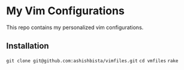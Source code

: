 # My Vim Configurations
This repo contains my personalized vim configurations.
## Installation
`git clone git@github.com:ashishbista/vimfiles.git`
`cd vmfiles`
`rake`
